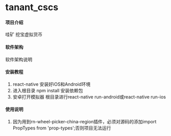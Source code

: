 # tanant_cscs

#### 项目介绍
哇矿
挖宝虚拟货币

#### 软件架构
软件架构说明


#### 安装教程

1. react-native 安装好iOS和Android环境
2. 进入根目录 npm install 安装依赖包
3. 安卓打开模拟器 根目录进行react-native run-android或react-native run-ios

#### 使用说明

1. 因为用到rn-wheel-picker-china-region插件，必须对源码的添加import PropTypes from 'prop-types';否则项目无法运行

